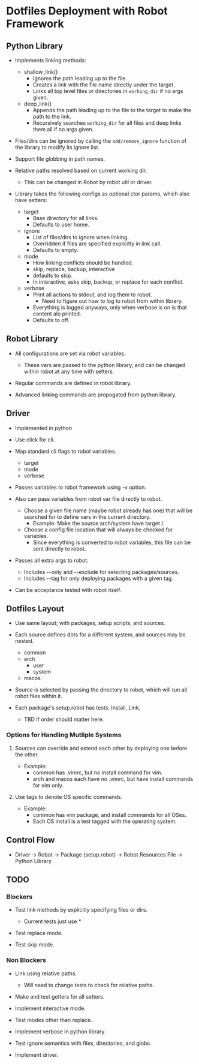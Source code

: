 # Dotfiles Deployment with Robot Framework

## Python Library

- Implements linking methods:
    - shallow_link()
        - Ignores the path leading up to the file.
        - Creates a link with the file name directly under the target.
        - Links all top level files or directories in `working_dir` if no args given.
    - deep_link()
        - Appends the path leading up to the file to the target to make the path to the link.
        - Recursively searches `working_dir` for all files and deep links them all if no args given.

- Files/dirs can be ignored by calling the `add/remove_ignore` function of the library to modify its ignore list.

- Support file globbing in path names.

- Relative paths resolved based on current working dir.
    - This can be changed in Robot by robot util or driver.

- Library takes the following configs as optional ctor params, which also have setters:
    - target
        - Base directory for all links.
        - Defaults to user home.
    - ignore
        - List of files/dirs to ignore when linking.
        - Overridden if files are specified explicitly in link call.
        - Defaults to empty.
    - mode
        - How linking conflicts should be handled.
        - skip, replace, backup, interactive
        - defaults to skip.
        - In interactive, asks skip, backup, or replace for each conflict.
    - verbose
        - Print all actions to stdout, and log them to robot.
            - Need to figure out how to log to robot from within library.
        - Everything is logged anyways, only when verbose is on is that content alo printed.
        - Defaults to off.

## Robot Library

- All configurations are set via robot variables.
    - These vars are passed to the python library, and can be changed within robot at any time with setters.

- Regular commands are defined in robot library.

- Advanced linking commands are propogated from python library.

## Driver

- Implemented in python

- Use click for cli.

- Map standard cli flags to robot variables.
    - target
    - mode
    - verbose

- Passes variables to robot framework using -v option.

- Also can pass variables from robot var file directly to robot.
    - Choose a given file name (maybe robot already has one) that will be searched for to define vars in the current
    directory.
        - Example: Make the source arch/system have target /.
    - Choose a config file location that will always be checked for variables.
        - Since everything is converted to robot variables, this file can be sent directly to robot.

- Passes all extra args to robot.
    - Includes --only and --exclude for selecting packages/sources.
    - Includes --tag for only deploying packages with a given tag.

- Can be acceptance tested with robot itself.

## Dotfiles Layout

- Use same layout; with packages, setup scripts, and sources.

- Each source defines dots for a different system, and sources may be nested.
    - common
    - arch
        - user
        - system
    - macos

- Source is selected by passing the directory to robot, which will run all robot files within it.

- Each package's setup.robot has tests: Install, Link, <anything else>
    - TBD if order should matter here.

### Options for Handling Mutliple Systems

1. Sources can override and extend each other by deploying one before the other.
    - Example:
        - common has .vimrc, but no install command for vim.
        - arch and macos each have no .vimrc, but have install commands for vim only.

2. Use tags to denote OS specific commands.
    - Example:
        - common has vim package, and install commands for all OSes.
        - Each OS install is a test tagged with the operating system.

## Control Flow

- Driver -> Robot -> Package (setup.robot) -> Robot Resources File -> Python Library

## TODO

### Blockers

- Test link methods by explicitly specifying files or dirs.
    - Current tests just use *

- Test replace mode.

- Test skip mode.

### Non Blockers

- Link using relative paths.
    - Will need to change tests to check for relative paths.

- Make and test getters for all setters.

- Implement interactive mode.

- Test modes other than replace.

- Implement verbose in python library.

- Test ignore semantics with files, directories, and globs.

- Implement driver.
